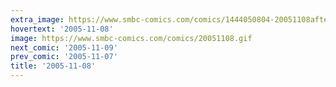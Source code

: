 ```yaml
---
extra_image: https://www.smbc-comics.com/comics/1444050804-20051108after.png
hovertext: '2005-11-08'
image: https://www.smbc-comics.com/comics/20051108.gif
next_comic: '2005-11-09'
prev_comic: '2005-11-07'
title: '2005-11-08'
---
```


